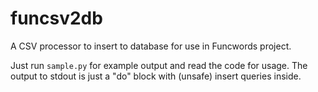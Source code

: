 # funcsv2db
A CSV processor to insert to database for use in Funcwords project.

Just run `sample.py` for example output and read the code for usage. The output to stdout is just a "do" block with (unsafe) insert queries inside.